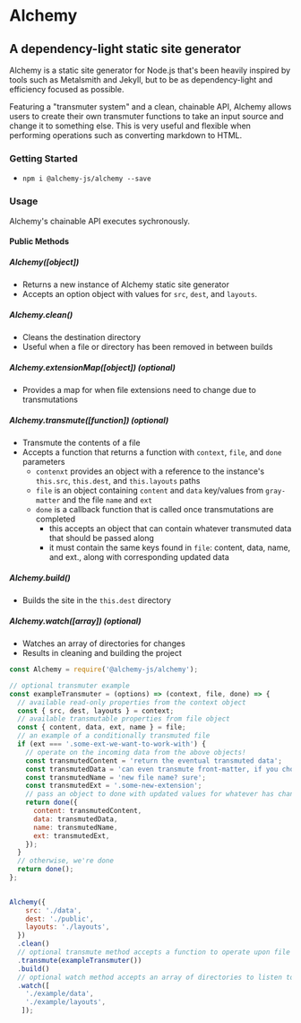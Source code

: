 # Alchemy

## A dependency-light static site generator

Alchemy is a static site generator for Node.js that's been heavily inspired by tools such as Metalsmith and Jekyll, but to be as dependency-light and efficiency focused as possible.

Featuring a "transmuter system" and a clean, chainable API, Alchemy allows users to create their own transmuter functions to take an input source and change it to something else. This is very useful and flexible when performing operations such as converting markdown to HTML.

### Getting Started

- `npm i @alchemy-js/alchemy --save`

### Usage

Alchemy's chainable API executes sychronously.

#### Public Methods

##### Alchemy([object])
- Returns a new instance of Alchemy static site generator
- Accepts an option object with values for `src`, `dest`, and `layouts`.

##### Alchemy.clean()
- Cleans the destination directory
- Useful when a file or directory has been removed in between builds

##### Alchemy.extensionMap([object]) (optional)
- Provides a map for when file extensions need to change due to transmutations

##### Alchemy.transmute([function]) (optional)
- Transmute the contents of a file
- Accepts a function that returns a function with `context`, `file`, and `done` parameters
  - `contenxt` provides an object with a reference to the instance's `this.src`, `this.dest`, and `this.layouts` paths
  - `file` is an object containing `content` and `data` key/values from `gray-matter` and the file `name` and `ext`
  - `done` is a callback function that is called once transmutations are completed
    - this accepts an object that can contain whatever transmuted data that should be passed along
    - it must contain the same keys found in `file`: content, data, name, and ext., along with corresponding updated data

##### Alchemy.build()
- Builds the site in the `this.dest` directory

##### Alchemy.watch([array]) (optional)
- Watches an array of directories for changes
- Results in cleaning and building the project

```javascript
const Alchemy = require('@alchemy-js/alchemy');

// optional transmuter example
const exampleTransmuter = (options) => (context, file, done) => {
  // available read-only properties from the context object
  const { src, dest, layouts } = context;
  // available transmutable properties from file object
  const { content, data, ext, name } = file;
  // an example of a conditionally transmuted file
  if (ext === '.some-ext-we-want-to-work-with') {
    // operate on the incoming data from the above objects!
    const transmutedContent = 'return the eventual transmuted data';
    const transmutedData = 'can even transmute front-matter, if you choose';
    const transmutedName = 'new file name? sure';
    const transmutedExt = '.some-new-extension';
    // pass an object to done with updated values for whatever has changed
    return done({
      content: transmutedContent,
      data: transmutedData,
      name: transmutedName,
      ext: transmutedExt,
    });
  }
  // otherwise, we're done
  return done();
};

	
Alchemy({
    src: './data',
    dest: './public',
    layouts: './layouts',
  })
  .clean()
  // optional transmute method accepts a function to operate upon file data
  .transmute(exampleTransmuter())
  .build()
  // optional watch method accepts an array of directories to listen to
  .watch([
    './example/data',
    './example/layouts',
   ]);
```